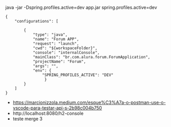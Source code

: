 java -jar -Dspring.profiles.active=dev app.jar
spring.profiles.active=dev

```
{
    "configurations": [

        {
            "type": "java",
            "name": "Forum APP",
            "request": "launch",
            "cwd": "${workspaceFolder}",
            "console": "internalConsole",
            "mainClass": "br.com.alura.forum.ForumApplication",
            "projectName": "Forum",
            "args": "",
            "env": {
                "SPRING_PROFILES_ACTIVE": "DEV"
                 }
        }
    ]
}
```

- https://marcionizzola.medium.com/esque%C3%A7a-o-postman-use-o-vscode-para-testar-api-s-2b98c004b750
- http://localhost:8080/h2-console
- teste merge
3